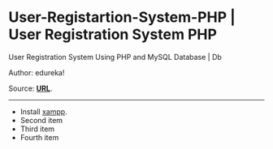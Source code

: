 # User-Registartion-System-PHP | User Registration System PHP 

User Registration System Using PHP and MySQL Database | Db 

Author: edureka!

Source: **[URL](https://www.youtube.com/watch?v=qjwc8ScTHnY)**.

___

- Install [xampp](https://www.apachefriends.org/download.html "Web Service to Text PHP | Other in Local").
- Second item
- Third item
- Fourth item